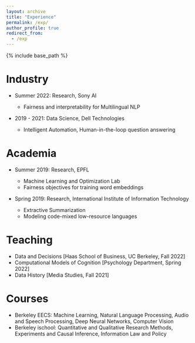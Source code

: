 ```yaml
---
layout: archive
title: "Experience"
permalink: /exp/
author_profile: true
redirect_from:
  - /exp
---
```


{% include base_path %}

Industry
======
* Summer 2022: Research, Sony AI
  * Fairness and interpretability for Multilingual NLP

* 2019 - 2021: Data Science, Dell Technologies
  * Intelligent Automation, Human-in-the-loop question answering

Academia
======
* Summer 2019: Research, EPFL
  * Machine Learning and Optimization Lab
  * Fairness objectives for training word embeddings

* Spring 2019: Research, International Institute of Information Technology
  * Extractive Summarization
  * Modeling code-mixed low-resource languages
  
Teaching
======
* Data and Decisions [Haas School of Business, UC Berkeley, Fall 2022]
* Computational Models of Cognition [Psychology Department, Spring 2022]
* Data History [Media Studies, Fall 2021]

Courses
======
* Berkeley EECS: Machine Learning, Natural Language Processing, Audio and Speech Processing, Deep Neural Networks, Computer Vision
* Berkeley ischool: Quantitative and Qualitative Research Methods, Experiments and Causal Inference, Information Law and Policy
